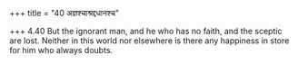 +++
title = "40 अज्ञश्चाश्रद्दधानश्च"

+++
4.40 But the ignorant man, and he who has no faith, and the sceptic are
lost. Neither in this world nor elsewhere is there any happiness in
store for him who always doubts.
